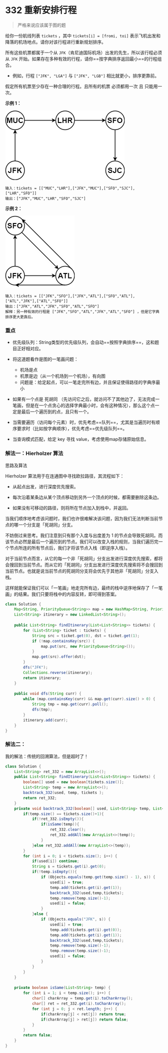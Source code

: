 # 332 重新安排行程

> 严格来说应该属于图的题

给你一份航线列表 `tickets` ，其中 `tickets[i] = [fromi, toi]` 表示飞机出发和降落的机场地点。请你对该行程进行重新规划排序。

所有这些机票都属于一个从 `JFK`（肯尼迪国际机场）出发的先生，所以该行程必须从 `JFK` 开始。如果存在多种有效的行程，请你==按字典排序返回最小==的行程组合。

+ 例如，行程 `["JFK", "LGA"]` 与 `["JFK", "LGB"]` 相比就更小，排序更靠前。

假定所有机票至少存在一种合理的行程。且所有的机票 必须都用一次 且 只能用一次。

 

**示例 1：**

![img](https://raw.githubusercontent.com/Quinlan7/pic_cloud/main/img/202401182008915.jpeg)

```
输入：tickets = [["MUC","LHR"],["JFK","MUC"],["SFO","SJC"],["LHR","SFO"]]
输出：["JFK","MUC","LHR","SFO","SJC"]
```

**示例 2：**

![img](https://raw.githubusercontent.com/Quinlan7/pic_cloud/main/img/202401182008720.jpeg)

```
输入：tickets = [["JFK","SFO"],["JFK","ATL"],["SFO","ATL"],["ATL","JFK"],["ATL","SFO"]]
输出：["JFK","ATL","JFK","SFO","ATL","SFO"]
解释：另一种有效的行程是 ["JFK","SFO","ATL","JFK","ATL","SFO"] ，但是它字典排序更大更靠后。
```



### 重点

+ 优先级队列：String类型的优先级队列，会自动==按照字典排序==，这和题目正好相对应。

+ 将这道题看作是图的一笔画问题：

  + 机场是点
  + 机票是边（从一个机场到一个机场），有向图
  + 问题是：给定起点，可以一笔走完所有边，并且保证使得路径的字典序最小
+ 如果有一个点是 死胡同 （先访问它之后，就访问不了其他边了，无法完成一笔画，但是在一个点贪心的选择字典最小时，会有这种情况），那么这个点一定是最后一个遍历到的点，且只有一个。
+ 当需要遍历（访问每个元素）时，优先考虑==队列==，尤其是当遍历时有顺序要求时（比如按字典顺序），优先考虑==优先级队列==。
+ 当查询模式匹配，给定 key 寻找 value，考虑使用map存储原始信息。


### 解法一：Hierholzer 算法

思路及算法

Hierholzer 算法用于在连通图中寻找欧拉路径，其流程如下：

+ 从起点出发，进行深度优先搜索。

+ 每次沿着某条边从某个顶点移动到另外一个顶点的时候，都需要删除这条边。

+ 如果没有可移动的路径，则将所在节点加入到栈中，并返回。

当我们顺序地考虑该问题时，我们也许很难解决该问题，因为我们无法判断当前节点的哪一个分支是「死胡同」分支。

不妨倒过来思考。我们注意到只有那个入度与出度差为 1 的节点会导致死胡同。而该节点必然是最后一个遍历到的节点。我们可以改变入栈的规则，当我们遍历完一个节点所连的所有节点后，我们才将该节点入栈（即逆序入栈）。

对于当前节点而言，从它的每一个非「死胡同」分支出发进行深度优先搜索，都将会搜回到当前节点。而从它的「死胡同」分支出发进行深度优先搜索将不会搜回到当前节点。也就是说当前节点的死胡同分支将会优先于其他非「死胡同」分支入栈。

这样就能保证我们可以「一笔画」地走完所有边，最终的栈中逆序地保存了「一笔画」的结果。我们只要将栈中的内容反转，即可得到答案。



```java
class Solution {
    Map<String, PriorityQueue<String>> map = new HashMap<String, PriorityQueue<String>>();
    List<String> itinerary = new LinkedList<String>();

    public List<String> findItinerary(List<List<String>> tickets) {
        for (List<String> ticket : tickets) {
            String src = ticket.get(0), dst = ticket.get(1);
            if (!map.containsKey(src)) {
                map.put(src, new PriorityQueue<String>());
            }
            map.get(src).offer(dst);
        }
        dfs("JFK");
        Collections.reverse(itinerary);
        return itinerary;
    }

    public void dfs(String curr) {
        while (map.containsKey(curr) && map.get(curr).size() > 0) {
            String tmp = map.get(curr).poll();
            dfs(tmp);
        }
        itinerary.add(curr);
    }
}

```



### 解法二：

我的解法：传统的回溯算法，但是超时了！

```java
class Solution {
    List<String> ret_332 = new ArrayList<>();
    public List<String> findItinerary(List<List<String>> tickets) {
        boolean[] used = new boolean[tickets.size()];
        List<String> temp = new ArrayList<>();
        backtrack_332(used, temp, tickets );
        return ret_332;
    }
    private void backtrack_332(boolean[] used, List<String> temp, List<List<String>> tickets) {
        if(temp.size() == tickets.size()+1){
            if(!ret_332.isEmpty()){
                if(isSame(temp)){
                    ret_332.clear();
                    ret_332.addAll(new ArrayList<>(temp));
                }
            }else ret_332.addAll(new ArrayList<>(temp));
        }
        for (int i = 0; i < tickets.size(); i++) {
            if(used[i]) continue;
            String s = tickets.get(i).get(0);
            if(!temp.isEmpty()){
                if (Objects.equals(temp.get(temp.size() - 1), s)) {
                    used[i] = true;
                    temp.add(tickets.get(i).get(1));
                    backtrack_332(used,temp,tickets);
                    temp.remove(temp.size()-1);
                    used[i] = false;
                }
            }else {
                if (Objects.equals("JFK", s)) {
                    used[i] = true;
                    temp.add(tickets.get(i).get(0));
                    temp.add(tickets.get(i).get(1));
                    backtrack_332(used,temp,tickets);
                    temp.remove(temp.size()-1);
                    temp.remove(temp.size()-1);
                    used[i] = false;
                }
            }
        }
    }

    private boolean isSame(List<String> temp) {
        for (int i = 1; i < temp.size(); i++) {
            char[] charArray = temp.get(i).toCharArray();
            char[] ret = ret_332.get(i).toCharArray();
            for (int j = 0; j < ret.length; j++) {
                if(charArray[j] < ret[j]) return true;
                if(charArray[j] > ret[j]) return false;
            }
        }
        return false;
    }
}
```

